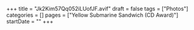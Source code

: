 +++
title = "Jk2Kim57Qq052iLUofJF.avif"
draft = false
tags = ["Photos"]
categories = []
pages = ["Yellow Submarine Sandwich (CD Award)"]
startDate = ""
+++
